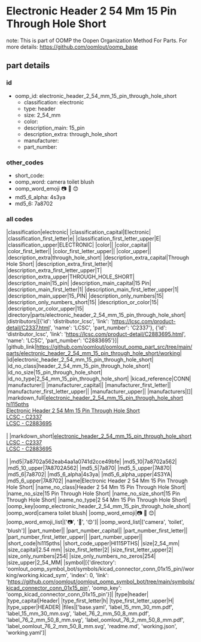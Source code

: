 # Electronic Header 2 54 Mm 15 Pin Through Hole Short  

note: This is part of OOMP the Oopen Organization Method For Parts. For more details: https://github.com/oomlout/oomp_base

##  part details





### id
* oomp_id: electronic_header_2_54_mm_15_pin_through_hole_short
  * classification: electronic
  * type: header
  * size: 2_54_mm
  * color: 
  * description_main: 15_pin
  * description_extra: through_hole_short
  * manufacturer: 
  * part_number: 

### other_codes
* short_code: 
* oomp_word: camera toilet blush
* oomp_word_emoji :camera: :toilet: :blush:
* md5_6_alpha: 4s3ya
* md5_6: 7a8702

### all codes 
|classification|electronic|
|classification_capital|Electronic|
|classification_first_letter|e|
|classification_first_letter_upper|E|
|classification_upper|ELECTRONIC|
|color||
|color_capital||
|color_first_letter||
|color_first_letter_upper||
|color_upper||
|description_extra|through_hole_short|
|description_extra_capital|Through Hole Short|
|description_extra_first_letter|t|
|description_extra_first_letter_upper|T|
|description_extra_upper|THROUGH_HOLE_SHORT|
|description_main|15_pin|
|description_main_capital|15 Pin|
|description_main_first_letter|1|
|description_main_first_letter_upper|1|
|description_main_upper|15_PIN|
|description_only_numbers|15|
|description_only_numbers_short|15|
|description_or_color|15|
|description_or_color_upper|15|
|directory|parts/electronic_header_2_54_mm_15_pin_through_hole_short|
|distributors|[{'id': 'distributor_lcsc', 'link': 'https://lcsc.com/product-detail/C2337.html', 'name': 'LCSC', 'part_number': 'C2337'}, {'id': 'distributor_lcsc', 'link': 'https://lcsc.com/product-detail/C2883695.html', 'name': 'LCSC', 'part_number': 'C2883695'}]|
|github_link|https://github.com/oomlout/oomlout_oomp_part_src/tree/main/parts/electronic_header_2_54_mm_15_pin_through_hole_short/working|
|id|electronic_header_2_54_mm_15_pin_through_hole_short|
|id_no_class|header_2_54_mm_15_pin_through_hole_short|
|id_no_size|15_pin_through_hole_short|
|id_no_type|2_54_mm_15_pin_through_hole_short|
|kicad_reference|CONN|
|manufacturer||
|manufacturer_capital||
|manufacturer_first_letter||
|manufacturer_first_letter_upper||
|manufacturer_upper||
|manufacturers|[]|
|markdown_full|[electronic_header_2_54_mm_15_pin_through_hole_short](https://github.com/oomlout/oomlout_oomp_part_src/tree/main/parts/electronic_header_2_54_mm_15_pin_through_hole_short/working)<br>[hi115pths](https://github.com/oomlout/oomlout_oomp_part_src/tree/main/parts/electronic_header_2_54_mm_15_pin_through_hole_short/working)<br>[Electronic Header 2 54 Mm 15 Pin Through Hole Short](https://github.com/oomlout/oomlout_oomp_part_src/tree/main/parts/electronic_header_2_54_mm_15_pin_through_hole_short/working)<br>[LCSC - C2337<br>](https://lcsc.com/product-detail/C2337.html)[LCSC - C2883695<br>](https://lcsc.com/product-detail/C2883695.html)<br>|
|markdown_short|[electronic_header_2_54_mm_15_pin_through_hole_short](https://github.com/oomlout/oomlout_oomp_part_src/tree/main/parts/electronic_header_2_54_mm_15_pin_through_hole_short/working)<br>[LCSC - C2337<br>](https://lcsc.com/product-detail/C2337.html)[LCSC - C2883695<br>](https://lcsc.com/product-detail/C2883695.html)<br>|
|md5|7a8702a562eab4aa1a0741d2cce49bfe|
|md5_10|7a8702a562|
|md5_10_upper|7A8702A562|
|md5_5|7a870|
|md5_5_upper|7A870|
|md5_6|7a8702|
|md5_6_alpha|4s3ya|
|md5_6_alpha_upper|4S3YA|
|md5_6_upper|7A8702|
|name|Electronic Header 2 54 Mm 15 Pin Through Hole Short|
|name_no_class|Header 2 54 Mm 15 Pin Through Hole Short|
|name_no_size|15 Pin Through Hole Short|
|name_no_size_short|15 Pin Through Hole Short|
|name_no_type|2 54 Mm 15 Pin Through Hole Short|
|oomp_key|oomp_electronic_header_2_54_mm_15_pin_through_hole_short|
|oomp_word|camera toilet blush|
|oomp_word_emoji|:camera: :toilet: :blush:|
|oomp_word_emoji_list|[':camera:', ':toilet:', ':blush:']|
|oomp_word_list|['camera', 'toilet', 'blush']|
|part_number||
|part_number_capital||
|part_number_first_letter||
|part_number_first_letter_upper||
|part_number_upper||
|short_code|hi115pths|
|short_code_upper|HI115PTHS|
|size|2_54_mm|
|size_capital|2.54 mm|
|size_first_letter|2|
|size_first_letter_upper|2|
|size_only_numbers|254|
|size_only_numbers_no_zeros|254|
|size_upper|2_54_MM|
|symbol|[{'directory': 'oomlout_oomp_symbol_bot/symbols/kicad_connector_conn_01x15_pin//working/working.kicad_sym', 'index': 0, 'link': 'https://github.com/oomlout/oomlout_oomp_symbol_bot/tree/main/symbols/kicad_connector_conn_01x15_pin', 'oomp_key': 'oomp_kicad_connector_conn_01x15_pin'}]|
|type|header|
|type_capital|Header|
|type_first_letter|h|
|type_first_letter_upper|H|
|type_upper|HEADER|
|files|['base.yaml', 'label_15_mm_30_mm.pdf', 'label_15_mm_30_mm.svg', 'label_76_2_mm_50_8_mm.pdf', 'label_76_2_mm_50_8_mm.svg', 'label_oomlout_76_2_mm_50_8_mm.pdf', 'label_oomlout_76_2_mm_50_8_mm.svg', 'readme.md', 'working.json', 'working.yaml']|
